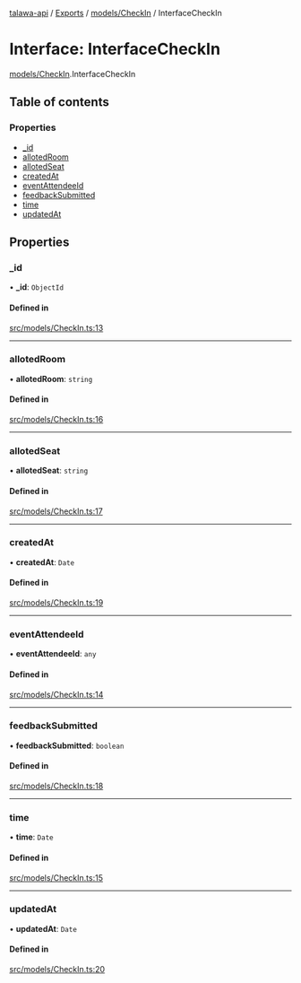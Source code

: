 [talawa-api](../README.md) / [Exports](../modules.md) / [models/CheckIn](../modules/models_CheckIn.md) / InterfaceCheckIn

# Interface: InterfaceCheckIn

[models/CheckIn](../modules/models_CheckIn.md).InterfaceCheckIn

## Table of contents

### Properties

- [\_id](models_CheckIn.InterfaceCheckIn.md#_id)
- [allotedRoom](models_CheckIn.InterfaceCheckIn.md#allotedroom)
- [allotedSeat](models_CheckIn.InterfaceCheckIn.md#allotedseat)
- [createdAt](models_CheckIn.InterfaceCheckIn.md#createdat)
- [eventAttendeeId](models_CheckIn.InterfaceCheckIn.md#eventattendeeid)
- [feedbackSubmitted](models_CheckIn.InterfaceCheckIn.md#feedbacksubmitted)
- [time](models_CheckIn.InterfaceCheckIn.md#time)
- [updatedAt](models_CheckIn.InterfaceCheckIn.md#updatedat)

## Properties

### \_id

• **\_id**: `ObjectId`

#### Defined in

[src/models/CheckIn.ts:13](https://github.com/PalisadoesFoundation/talawa-api/blob/3677888/src/models/CheckIn.ts#L13)

___

### allotedRoom

• **allotedRoom**: `string`

#### Defined in

[src/models/CheckIn.ts:16](https://github.com/PalisadoesFoundation/talawa-api/blob/3677888/src/models/CheckIn.ts#L16)

___

### allotedSeat

• **allotedSeat**: `string`

#### Defined in

[src/models/CheckIn.ts:17](https://github.com/PalisadoesFoundation/talawa-api/blob/3677888/src/models/CheckIn.ts#L17)

___

### createdAt

• **createdAt**: `Date`

#### Defined in

[src/models/CheckIn.ts:19](https://github.com/PalisadoesFoundation/talawa-api/blob/3677888/src/models/CheckIn.ts#L19)

___

### eventAttendeeId

• **eventAttendeeId**: `any`

#### Defined in

[src/models/CheckIn.ts:14](https://github.com/PalisadoesFoundation/talawa-api/blob/3677888/src/models/CheckIn.ts#L14)

___

### feedbackSubmitted

• **feedbackSubmitted**: `boolean`

#### Defined in

[src/models/CheckIn.ts:18](https://github.com/PalisadoesFoundation/talawa-api/blob/3677888/src/models/CheckIn.ts#L18)

___

### time

• **time**: `Date`

#### Defined in

[src/models/CheckIn.ts:15](https://github.com/PalisadoesFoundation/talawa-api/blob/3677888/src/models/CheckIn.ts#L15)

___

### updatedAt

• **updatedAt**: `Date`

#### Defined in

[src/models/CheckIn.ts:20](https://github.com/PalisadoesFoundation/talawa-api/blob/3677888/src/models/CheckIn.ts#L20)
